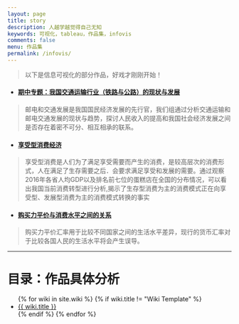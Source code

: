 ```yaml
---
layout: page
title: story
description: 人越学越觉得自己无知
keywords: 可视化，tableau，作品集，infovis
comments: false
menu: 作品集
permalink: /infovis/
---
```


> 以下是信息可视化的部分作品，好戏才刚刚开始！
  
  
- ####  [期中专题：我国交通运输行业（铁路与公路）的现状与发展](https://bingxin70aa.github.io/Agroup/)
> 邮电和交通发展是我国国民经济发展的先行官，我们组通过分析交通运输和邮电交通发展的现状与趋势，探讨人民收入的提高和我国社会经济发展之间是否存在着密不可分、相互相承的联系。
- ####  [享受型消费经济](https://public.tableau.com/profile/bingxin70aa#!/vizhome/_18385/1)
> 享受型消费是人们为了满足享受需要而产生的消费，是较高层次的消费形式，人在满足了生存需要之后．会要求满足享受和发展的需要。通过观察2016年各省人均GDP以及排名前七位的蛋糕店在全国的分布情况，可以看出我国当前消费转型进行分析,揭示了生存型消费为主的消费模式正在向享受型、发展型消费为主的消费模式转换的事实
- ####  [购买力平价与消费水平之间的关系](https://public.tableau.com/views/dd_8/1?:embed=y&:display_count=yes)
>购买力平价汇率用于比较不同国家之间的生活水平差异，现行的货币汇率对于比较各国人民的生活水平将会产生误导。   
  
--------------------------------  

# 目录：作品具体分析




<ul class="listing">
{% for wiki in site.wiki %}
{% if wiki.title != "Wiki Template" %}
<li class="listing-item"><a href="{{ site.url }}{{ wiki.url }}">{{ wiki.title }}</a></li>
{% endif %}
{% endfor %}
</ul>
